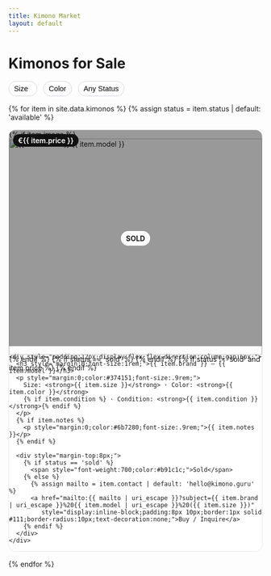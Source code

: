 ```yaml
---
title: Kimono Market
layout: default
---
```


<h1>Kimonos for Sale</h1>

<!-- Filters (no reset, no search) -->
<form id="filters" style="display:flex;flex-wrap:wrap;gap:12px;margin:16px 0;">
  <select id="filter-size" class="filter">
    <option value="">Size</option>
    {% assign sizes = site.data.kimonos | map:'size' | uniq | sort %}
    {% for s in sizes %}<option value="{{ s | downcase }}">{{ s }}</option>{% endfor %}
  </select>

  <select id="filter-color" class="filter">
    <option value="">Color</option>
    {% assign colors = site.data.kimonos | map:'color' | uniq | sort %}
    {% for c in colors %}<option value="{{ c | downcase }}">{{ c }}</option>{% endfor %}
  </select>

  <select id="filter-status" class="filter">
    <option value="">Any Status</option>
    <option value="available">Available</option>
    <option value="sold">Sold</option>
  </select>
</form>

<!-- Grid of tiles -->
<div id="grid" style="display:grid;gap:16px;grid-template-columns:repeat(auto-fill,minmax(260px,1fr));">
{% for item in site.data.kimonos %}
  {% assign status = item.status | default: 'available' %}
  <article class="gi-card"
           data-size="{{ item.size | downcase }}"
           data-color="{{ item.color | downcase }}"
           data-status="{{ status | downcase }}"
           style="border:1px solid #e5e7eb;border-radius:14px;overflow:hidden;background:#fff;display:flex;flex-direction:column;">
    <div style="position:relative;">
      {% if item.image %}
        <img src="{{ item.image | relative_url }}" alt="{{ item.brand }} {{ item.model }}" loading="lazy" style="width:100%;aspect-ratio:4/3;object-fit:cover;display:block;">
      {% endif %}
      {% if status == 'sold' %}
        <div style="position:absolute;inset:0;background:rgba(0,0,0,.4);display:flex;align-items:center;justify-content:center;">
          <span style="background:#fff;padding:6px 10px;border-radius:999px;font-weight:700;">SOLD</span>
        </div>
      {% endif %}
      {% if status != 'sold' and item.price %}
        <span style="position:absolute;top:8px;left:8px;background:#111;color:#fff;padding:4px 10px;border-radius:999px;font-weight:600;">€{{ item.price }}</span>
      {% endif %}
    </div>

    <div style="padding:12px;display:flex;flex-direction:column;gap:6px;">
      <h3 style="margin:0;font-size:1rem;">{{ item.brand }} — {{ item.model }}</h3>
      <p style="margin:0;color:#374151;font-size:.9rem;">
        Size: <strong>{{ item.size }}</strong> · Color: <strong>{{ item.color }}</strong>
        {% if item.condition %} · Condition: <strong>{{ item.condition }}</strong>{% endif %}
      </p>
      {% if item.notes %}
        <p style="margin:0;color:#6b7280;font-size:.9rem;">{{ item.notes }}</p>
      {% endif %}

      <div style="margin-top:8px;">
        {% if status == 'sold' %}
          <span style="font-weight:700;color:#b91c1c;">Sold</span>
        {% else %}
          {% assign mailto = item.contact | default: 'hello@kimono.guru' %}
          <a href="mailto:{{ mailto | uri_escape }}?subject={{ item.brand | uri_escape }}%20{{ item.model | uri_escape }}%20({{ item.size }})"
             style="display:inline-block;padding:8px 10px;border:1px solid #111;border-radius:10px;text-decoration:none;">Buy / Inquire</a>
        {% endif %}
      </div>
    </div>
  </article>
{% endfor %}
</div>

<p id="empty-state" style="display:none;color:#6b7280;margin-top:8px;">No kimonos match your filters.</p>

<!-- Style for nicer dropdowns -->
<style>
  .filter {
    padding:6px 10px;
    border:1px solid #d1d5db;
    border-radius:999px;
    background:#fff;
    font-size:0.9rem;
    appearance:none;
    background-image:url("data:image/svg+xml,%3Csvg fill='none' stroke='%23666' stroke-linecap='round' stroke-linejoin='round' stroke-width='2' viewBox='0 0 24 24'%3E%3Cpath d='M19 9l-7 7-7-7'/%3E%3C/svg%3E");
    background-repeat:no-repeat;
    background-position:right 0.5rem center;
    background-size:1em;
  }
</style>

<!-- Filtering logic -->
<script>
(function () {
  const $ = s => document.querySelector(s);
  const $$ = s => Array.from(document.querySelectorAll(s));
  const cards = $$('.gi-card');
  const selSize = $('#filter-size');
  const selColor = $('#filter-color');
  const selStatus = $('#filter-status');
  const emptyState = $('#empty-state');

  // Init: default to 'available' if status not in URL
  const params = new URLSearchParams(location.search);
  if (params.has('size')) selSize.value = params.get('size').toLowerCase();
  if (params.has('color')) selColor.value = params.get('color').toLowerCase();
  if (params.has('status')) {
    selStatus.value = params.get('status').toLowerCase();
  } else {
    selStatus.value = 'available'; // default
  }

  function applyFilters() {
    const fSize = selSize.value.trim();
    const fColor = selColor.value.trim();
    const fStatus = selStatus.value.trim();

    let visible = 0;
    cards.forEach(card => {
      const ok =
        (!fSize   || card.dataset.size   === fSize) &&
        (!fColor  || card.dataset.color  === fColor) &&
        (!fStatus || card.dataset.status === fStatus);
      card.style.display = ok ? '' : 'none';
      if (ok) visible++;
    });

    emptyState.style.display = visible ? 'none' : '';

    // Update URL
    const p = new URLSearchParams();
    if (fSize) p.set('size', fSize);
    if (fColor) p.set('color', fColor);
    if (fStatus) p.set('status', fStatus);
    history.replaceState(null, '', p.toString() ? `${location.pathname}?${p}` : location.pathname);
  }

  [selSize, selColor, selStatus].forEach(el => el.addEventListener('change', applyFilters));
  applyFilters();
})();
</script>
